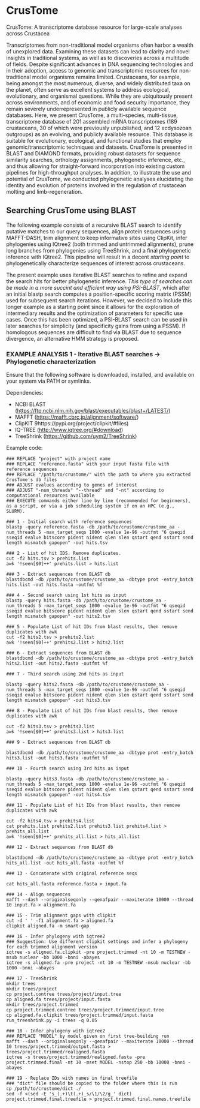 # CrusTome
CrusTome: A transcriptome database resource for large-scale analyses across Crustacea

Transcriptomes from non-traditional model organisms often harbor a wealth of unexplored data. Examining these datasets can lead to clarity and novel insights in traditional systems, as well as to discoveries across a multitude of fields. Despite significant advances in DNA sequencing technologies and in their adoption, access to genomic and transcriptomic resources for non-traditional model organisms remains limited. Crustaceans, for example, being amongst the most numerous, diverse, and widely distributed taxa on the planet, often serve as excellent systems to address ecological, evolutionary, and organismal questions. While they are ubiquitously present across environments, and of economic and food security importance, they remain severely underrepresented in publicly available sequence databases. Here, we present CrusTome, a multi-species, multi-tissue, transcriptome database of 201 assembled mRNA transcriptomes (189 crustaceans, 30 of which were previously unpublished, and 12 ecdysozoan outgroups) as an evolving, and publicly available resource. This database is suitable for evolutionary, ecological, and functional studies that employ genomic/transcriptomic techniques and datasets. CrusTome is presented in BLAST and DIAMOND formats, providing robust datasets for sequence similarity searches, orthology assignments, phylogenetic inference, etc., and thus allowing for straight-forward incorporation into existing custom pipelines for high-throughput analyses. In addition, to illustrate the use and potential of CrusTome, we conducted phylogenetic analyses elucidating the identity and evolution of proteins involved in the regulation of crustacean molting and limb-regeneration.

## Searching CrusTome using BLAST

The following example consists of a recursive BLAST search to identify putative matches to our query sequences, align protein sequences using MAFFT-DASH, trim alignment to keep informative sites using ClipKit, infer phylogenies using IQtree2 (both trimmed and untrimmed alignments), prune long branches from phylogenies using TreeShrink, and a final phylogenetic inference with IQtree2. This pipeline will result in a decent *starting point* to phylogenetically characterize sequences of interest across crustaceans. 

The present example uses iterative BLAST searches to refine and expand the search hits for better phylogenetic inference. *This type of searches can be made in a more succint and efficient way using PSI-BLAST*, which after an initial blastp search computes a position-specific scoring matrix (PSSM) used for subsequent search iterations. However, we decided to include this longer example as a starting point since it allows for the exploration of intermediary results and the optimization of parameters for specific use cases. Once this has been optimized, a PSI-BLAST search can be used in later searches for simplicity (and specificity gains from using a PSSM). If homologous sequences are difficult to find via BLAST due to sequence divergence, an alternative HMM strategy is proposed.



### EXAMPLE ANALYSIS 1 - Iterative BLAST searches -> Phylogenetic characterization

Ensure that the following software is downloaded, installed, and available on your system via PATH or symlinks.

Dependencies:
  - NCBI BLAST (https://ftp.ncbi.nlm.nih.gov/blast/executables/blast+/LATEST/)
  - MAFFT (https://mafft.cbrc.jp/alignment/software/)
  - ClipKIT 9https://pypi.org/project/clipkit/#files)
  - IQ-TREE (http://www.iqtree.org/#download)
  - TreeShrink (https://github.com/uym2/TreeShrink)

Example code:

```
### REPLACE "project" with project name
### REPLACE "reference.fasta" with your input fasta file with reference sequences
### REPLACE "/path/to/crustome/" with the path to where you extracted CrusTome's db files 
### ADJUST evalues according to genes of interest
### ADJUST "-num_threads" "--thread" and "-nt" according to computational resources available
### EXECUTE commands either line by line (recommended for beginners), as a script, or via a job scheduling system if on an HPC (e.g., SLURM).

### 1 - Initial search with reference sequences
blastp -query reference.fasta -db /path/to/crustome/crustome_aa -num_threads 5 -max_target_seqs 1000 -evalue 1e-96 -outfmt "6 qseqid sseqid evalue bitscore pident nident qlen slen qstart qend sstart send length mismatch gapopen" -out hits.tsv

### 2 - List of hit IDS. Remove duplicates.
cut -f2 hits.tsv > prehits.list
awk '!seen[$0]++' prehits.list > hits.list

### 3 - Extract sequences from BLAST db
blastdbcmd -db /path/to/crustome/crustome_aa -dbtype prot -entry_batch hits.list -out hits.fasta -outfmt %f

### 4 - Second search using 1st hits as input
blastp -query hits.fasta -db /path/to/crustome/crustome_aa -num_threads 5 -max_target_seqs 1000 -evalue 1e-96 -outfmt "6 qseqid sseqid evalue bitscore pident nident qlen slen qstart qend sstart send length mismatch gapopen" -out hits2.tsv

### 5 - Populate List of hit IDs from blast results, then remove duplicates with awk
cut -f2 hits2.tsv > prehits2.list
awk '!seen[$0]++' prehits2.list > hits2.list

### 6 - Extract sequences from BLAST db
blastdbcmd -db /path/to/crustome/crustome_aa -dbtype prot -entry_batch hits2.list -out hits2.fasta -outfmt %f

### 7 - Third search using 2nd hits as input

blastp -query hits2.fasta -db /path/to/crustome/crustome_aa -num_threads 5 -max_target_seqs 1000 -evalue 1e-96 -outfmt "6 qseqid sseqid evalue bitscore pident nident qlen slen qstart qend sstart send length mismatch gapopen" -out hits3.tsv

### 8 - Populate List of hit IDs from blast results, then remove duplicates with awk

cut -f2 hits3.tsv > prehits3.list
awk '!seen[$0]++' prehits3.list > hits3.list

### 9 - Extract sequences from BLAST db

blastdbcmd -db /path/to/crustome/crustome_aa -dbtype prot -entry_batch hits3.list -out hits3.fasta -outfmt %f

### 10 - Fourth search using 3rd hits as input

blastp -query hits3.fasta -db /path/to/crustome/crustome_aa -num_threads 5 -max_target_seqs 1000 -evalue 1e-96 -outfmt "6 qseqid sseqid evalue bitscore pident nident qlen slen qstart qend sstart send length mismatch gapopen" -out hits4.tsv

### 11 - Populate List of hit IDs from blast results, then remove duplicates with awk

cut -f2 hits4.tsv > prehits4.list
cat prehits.list prehits2.list prehits3.list prehits4.list > prehits_all.list
awk '!seen[$0]++' prehits_all.list > hits_all.list

### 12 - Extract sequences from BLAST db

blastdbcmd -db /path/to/crustome/crustome_aa -dbtype prot -entry_batch hits_all.list -out hits_all.fasta -outfmt %f

### 13 - Concatenate with original reference seqs

cat hits_all.fasta reference.fasta > input.fa

### 14 - Align sequences
mafft --dash --originalseqonly --genafpair --maxiterate 10000 --thread 10 input.fa > alignment.fa

### 15 - Trim alignment gaps with clipkit
cut -d ' ' -f1 alignment.fa > aligned.fa
clipkit aligned.fa -m smart-gap

### 16 - Infer phylogeny with iqtree2
### Suggestion: Use different clipkit settings and infer a phylogeny for each trimmed alignment version
iqtree -s aligned.fa.clipkit -pre project.trimmed -nt 10 -m TESTNEW -msub nuclear -bb 1000 -bnni -abayes
iqtree -s aligned.fa -pre project -nt 10 -m TESTNEW -msub nuclear -bb 1000 -bnni -abayes

### 17 - TreeShrink
mkdir trees
mkdir trees/project
cp project.contree trees/project/input.tree
cp aligned.fa trees/project/input.fasta
mkdir trees/project.trimmed
cp project.trimmed.contree trees/project.trimmed/input.tree
cp aligned.fa.clipkit trees/project.trimmed/input.fasta
run_treeshrink.py -i trees -q 0.05

### 18 - Infer phylogeny with iqtree2
### REPLACE "MODEL" by model given on first tree-building run
mafft --dash --originalseqonly --genafpair --maxiterate 10000 --thread 10 trees/project.trimmed/output.fasta > trees/project.trimmed/realigned.fasta
iqtree -s trees/project.trimmed/realigned.fasta -pre project.trimmed.final -nt 10 -mset MODEL -nstop 250 -bb 10000 -bnni -abayes

### 19 - Replace IDs with names in final treefile
### "dict" file should be copied to the folder where this is run 
cp /path/to/crustome/dict ./
sed -f <(sed -E 's_(.+)\t(.+)_s/\1/\2/g_' dict) project.trimmed.final.treefile > project.trimmed.final.names.treefile
```
